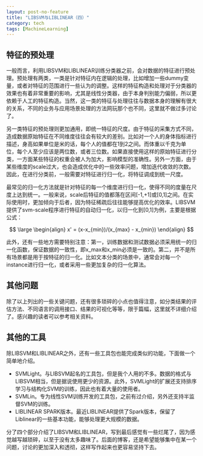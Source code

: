 ```yaml
---
layout: post-no-feature
title: "LIBSVM与LIBLINEAR（四）"
category: tech
tags: [MachineLearning]
---
```



## 特征的预处理

一般而言，利用LIBSVM和LIBLINEAR训练分类器之前，会对数据的特征进行预处理。预处理有两类，一类是针对特征内在逻辑的处理，比如增加一些dummy变量，或者对特征的范围进行一些认为的调整。这样的特征构造和处理对于分类器的效果也有着非常重要的影响，尤其是线性分类器，由于本身判别能力偏弱，所以更依赖于人工的特征构造。当然，这一类的特征与处理往往与数据本身的理解有很大的关系，不同的业务与应用场景处理的方法网玩那个也不同，这里就不做过多讨论了。

另一类特征的预处理则更加通用，即统一特征的尺度。由于特征的采集方式不同，造成数据原始特征在不同维度往往会有较大的差别。比如对一个人的身体指标进行描述，身高如果单位是米的话，每个人的值都在1到2之间。而体重以千克为单位，每个人至少应该是两位数，或者三位数。如果直接使用这样的原始特征进行分类，一方面某些特征的权重会被人为加大，影响模型的准确性。另外一方面，由于某些维度的scale过大，也会造成优化中的一些效率问题，增加迭代收敛的次数。因此，在进行分类前，一般需要对特征进行归一化，将特征调成到统一尺度。

最常见的归一化方法就是针对特征的每一个维度进行归一化，使得不同的度量在尺度上达到统一。一般来说，scale后特征的值都落在区间[-1,+1]或[0,1]之间。在实际使用时，更加倾向于后者，因为特征稀疏后往往能够提高优化的效率。LIBSVM提供了svm-scale程序进行特征的自动归一化，以归一化到[0,1]为例，主要是根据公式：

$$
\large
\begin{align}
x' = (x-x_{min})/(x_{max} - x_{min})
\end{align}
$$

此外，还有一些地方需要特别注意：第一，训练数据和测试数据必须采用统一的归一化函数，保证数据的一致性，即x_max和x_min必须是一致的。第二，并不是所有场景都是用于按特征的归一化。比如文本分类的场景中，通常会对每一个instance进行归一化，或者采用一些更加复杂的归一化算法。

## 其他问题

除了以上列出的一些关键问题，还有很多琐碎的小点也值得注意，如分类结果的评估方法、不同语言的调用接口、结果的可视化等等，限于篇幅，这里就不详细介绍了。感兴趣的读者可以参考相关资料。

## 其他的工具	

除LIBSVM和LIBLINEAR之外，还有一些工具包也能完成类似的功能，下面做一个简单地介绍。

* SVMLight。与LIBSVM起名的工具包，但是我个人用的不多。数据的格式与LIBSVM相当，但是据说使用更少的资源。此外，SVMLight的扩展还支持排序学习与结构化SVM的训练，因此也有着大量的使用者。
* SVMLin。专为线性SVM训练开发的工具包，之前有过介绍，另外还支持半监督SVM的训练。
* LIBLINEAR SPARK版本。最近LIBLINEAR提供了Spark版本，保留了Liblinear的一些基本功能，能够处理更大规模的数据。

分了四个部分介绍了LIBSVM和LIBLINEAR，写到最后感觉有一些烂尾了，因为感觉越写越琐碎，以至于没有太多趣味了。后面的博客，还是希望能够集中在某一个问题，讨论的更加深入和透彻，这样写作起来也更容易坚持下去。